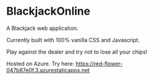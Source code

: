 # BlackjackOnline

A Blackjack web application. 

Currently built with 100% vanilla CSS and Javascript. 

Play against the dealer and try not to lose all your chips!  

Hosted on Azure. Try here: https://red-flower-047b87e0f.3.azurestaticapps.net
